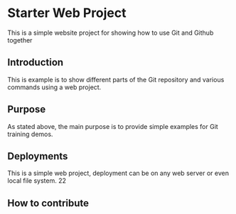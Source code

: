 # Starter Web Project


This is a simple website project for showing how to use Git and Github together

## Introduction

This is example is to show different parts of the Git repository and various commands using a web project.

## Purpose

As stated above, the main purpose is to provide simple examples for Git training demos. 

## Deployments

This is a simple web project, deployment can be on any web server or even local file system. 22

## How to contribute

